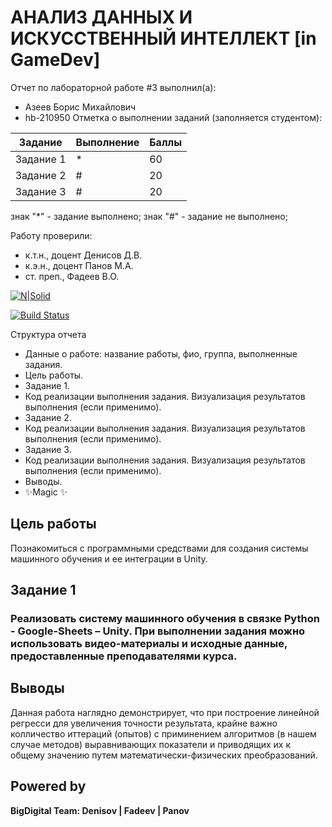 # АНАЛИЗ ДАННЫХ И ИСКУССТВЕННЫЙ ИНТЕЛЛЕКТ [in GameDev]
Отчет по лабораторной работе #3 выполнил(а):
- Азеев Борис Михайлович
- hb-210950
Отметка о выполнении заданий (заполняется студентом):

| Задание | Выполнение | Баллы |
| ------ | ------ | ------ |
| Задание 1 | * | 60 |
| Задание 2 | # | 20 |
| Задание 3 | # | 20 |

знак "*" - задание выполнено; знак "#" - задание не выполнено;

Работу проверили:
- к.т.н., доцент Денисов Д.В.
- к.э.н., доцент Панов М.А.
- ст. преп., Фадеев В.О.

[![N|Solid](https://cldup.com/dTxpPi9lDf.thumb.png)](https://nodesource.com/products/nsolid)

[![Build Status](https://travis-ci.org/joemccann/dillinger.svg?branch=master)](https://travis-ci.org/joemccann/dillinger)

Структура отчета

- Данные о работе: название работы, фио, группа, выполненные задания.
- Цель работы.
- Задание 1.
- Код реализации выполнения задания. Визуализация результатов выполнения (если применимо).
- Задание 2.
- Код реализации выполнения задания. Визуализация результатов выполнения (если применимо).
- Задание 3.
- Код реализации выполнения задания. Визуализация результатов выполнения (если применимо).
- Выводы.
- ✨Magic ✨

## Цель работы
Познакомиться с программными средствами для создания системы машинного обучения и ее интеграции в Unity.

## Задание 1
### Реализовать систему машинного обучения в связке Python - Google-Sheets – Unity. При выполнении задания можно использовать видео-материалы и исходные данные, предоставленные преподавателями курса.


## Выводы

Данная работа наглядно демонстрирует, что при построение линейной регресси для увеличения точности результата, крайне важно колличество иттераций (опытов) с приминением алгоритмов (в нашем случае методов) выравнивающих показатели и приводящих их к общему значению путем математически-физических преобразований.

## Powered by

**BigDigital Team: Denisov | Fadeev | Panov**
